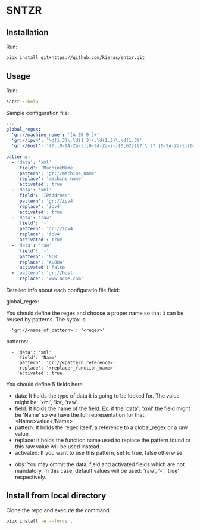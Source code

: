 # SNTZR

## Installation

Run:

```bash
pipx install git+https://github.com/kieras/sntzr.git
```

## Usage

Run:

```bash
sntzr --help
```

Sample configuration file:

```yaml
---
global_regex:
  'gr://machine_name': '[A-Z0-9-]+'
  'gr://ipv4': '\d{1,3}\.\d{1,3}\.\d{1,3}\.\d{1,3}'
  'gr://host': '(?:[0-9A-Za-z][0-9A-Za-z-]{0,62})(?:\.(?:[0-9A-Za-z][0-9A-Za-z-]{0,62}))*'

patterns:
  - 'data': 'xml'
    'field': 'MachineName'
    'pattern': 'gr://machine_name'
    'replace': 'machine_name'
    'activated': true
  - 'data': 'xml'
    'field': 'IPAddress'
    'pattern': 'gr://ipv4'
    'replace': 'ipv4'
    'activated': true
  - 'data': 'raw'
    'field': '-'
    'pattern': 'gr://ipv4'
    'replace': 'ipv4'
    'activated': true
  - 'data': 'raw'
    'field': '-'
    'pattern': 'NCR'
    'replace': 'ALOHA'
    'activated': false
  - 'pattern': 'gr://host'
    'replace': 'www.acme.com'
```

Detailed info about each configuratio file field:

global_regex:

You should define the regex and choose a proper name so that it can be reused by patterns. The sytax is:

```
  'gr://<name_of_pattern>': '<regex>'
```

patterns:

```
  - 'data': 'xml'
    'field': 'Name'
    'pattern': 'gr://<pattern_reference>'
    'replace': '<replacer_function_name>'
    'activated': true
```

You should define 5 fields here.
  - data: It holds the type of data it is going to be looked for. The value might be: 'xml', 'kv', 'raw'.
  - field: It holds the name of the field. Ex: if the 'data': 'xml' the field might be 'Name' so we have the full representation for that: \<Name>value\</Name>
  - pattern: It holds the regex itself, a reference to a global_regex or a raw value.
  - replace: It holds the function name used to replace the pattern found or this raw value will be used instead.
  - activated: If you want to use this pattern, set to true, false otherwise.

* obs: You may ommit the data, field and activated fields which are not mandatory. In this case, default values will be used: 'raw', '-', 'true' respectively.


## Install from local directory

Clone the repo and execute the command:

```bash
pipx install -e --force .
```
